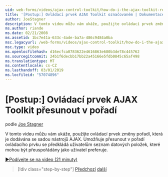 ```yaml
---
uid: web-forms/videos/ajax-control-toolkit/how-do-i-the-ajax-toolkit-reorder-control
title: '[Postup:] Ovládací prvek AJAX Toolkit označovaném | Dokumentace Microsoftu'
author: JoeStagner
description: V tomto videu můžu vám ukáže, použijte ovládací prvek změny pořadí, která je dodávána se sadou nástrojů AJAX. Ovládací prvek změny pořadí umožňuje vašim uživatelům o seznam...
ms.author: riande
ms.date: 02/21/2008
ms.assetid: 1bc7e41a-633c-4ade-ba7a-486c9484a0ba
msc.legacyurl: /web-forms/videos/ajax-control-toolkit/how-do-i-the-ajax-toolkit-reorder-control
msc.type: video
ms.openlocfilehash: d16ecfca0783622e4616863e680b3de78c445762
ms.sourcegitcommit: 24b1f6decbb17bb22a45166e5fdb0845c65af498
ms.translationtype: MT
ms.contentlocale: cs-CZ
ms.lasthandoff: 03/01/2019
ms.locfileid: "57074896"
---
```

<a name="how-do-i-the-ajax-toolkit-reorder-control"></a>[Postup:] Ovládací prvek AJAX Toolkit přesunout v pořadí
====================
podle [Joe Stagner](https://github.com/JoeStagner)

V tomto videu můžu vám ukáže, použijte ovládací prvek změny pořadí, která je dodávána se sadou nástrojů AJAX. Umožňuje přesunout v pořadí ovládacího prvku se předkládá uživatelům seznam datových položek, které mohou být přeuspořádány jako uživatel preferuje.

[&#9654;Podívejte se na video (21 minuty)](https://channel9.msdn.com/Blogs/ASP-NET-Site-Videos/how-do-i-the-ajax-toolkit-reorder-control)

> [!div class="step-by-step"]
> [Předchozí](how-do-i-use-the-aspnet-ajax-updatepanelanimation-extender.md)
> [další](utilize-the-ajax-rating-control-in-the-aspnet-toolkit.md)
